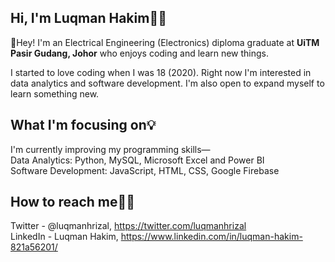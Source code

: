 ## Hi, I'm Luqman Hakim👨‍💻

👋Hey! I'm an Electrical Engineering (Electronics) diploma graduate at **UiTM Pasir Gudang, Johor** who enjoys coding and learn new things. 

I started to love coding when I was 18 (2020). Right now I'm interested in data analytics and software development. I'm also open to expand myself to learn something new.

## What I'm focusing on💡
I'm currently improving my programming skills—<br/>
Data Analytics: Python, MySQL, Microsoft Excel and Power BI<br/>
Software Development: JavaScript, HTML, CSS, Google Firebase

## How to reach me🙋‍♂️
Twitter - @luqmanhrizal, https://twitter.com/luqmanhrizal<br/>
LinkedIn - Luqman Hakim, https://www.linkedin.com/in/luqman-hakim-821a56201/






